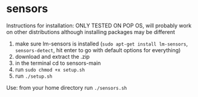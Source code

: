 # sensors
Instructions for installation:
ONLY TESTED ON POP OS, will probably work on other distributions although installing packages may be different
1) make sure lm-sensors is installed (`sudo apt-get install lm-sensors`, `sensors-detect`, hit enter to go with default options for everything)
2) download and extract the .zip
3) in the terminal cd to sensors-main
4) run `sudo chmod +x setup.sh`
5) run `./setup.sh`

Use:
from your home directory run `./sensors.sh`
